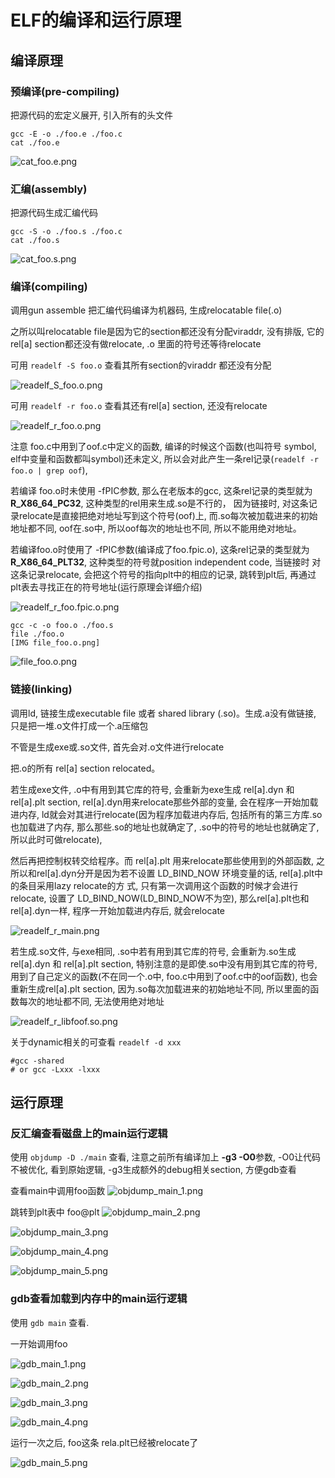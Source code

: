 # ELF的编译和运行原理


## 编译原理


### 预编译(pre-compiling)

把源代码的宏定义展开, 引入所有的头文件
```
gcc -E -o ./foo.e ./foo.c
cat ./foo.e
```
![cat_foo.e.png](https://github.com/wangxi19/experiences/blob/master/elf_compiling/imgs/cat_foo.e.png)

### 汇编(assembly)

把源代码生成汇编代码

```
gcc -S -o ./foo.s ./foo.c
cat ./foo.s
```
![cat_foo.s.png](https://github.com/wangxi19/experiences/blob/master/elf_compiling/imgs/cat_foo.s.png)

### 编译(compiling)

调用gun assemble 把汇编代码编译为机器码, 生成relocatable file(.o)

之所以叫relocatable file是因为它的section都还没有分配viraddr, 没有排版, 它的rel[a] section都还没有做relocate, .o 里面的符号还等待relocate

可用 `readelf -S foo.o` 查看其所有section的viraddr 都还没有分配

![readelf_S_foo.o.png](https://github.com/wangxi19/experiences/blob/master/elf_compiling/imgs/readelf_S_foo.o.png)

可用 `readelf -r foo.o` 查看其还有rel[a] section, 还没有relocate

![readelf_r_foo.o.png](https://github.com/wangxi19/experiences/blob/master/elf_compiling/imgs/readelf_r_foo.o.png)


注意 foo.c中用到了oof.c中定义的函数, 编译的时候这个函数(也叫符号 symbol, elf中变量和函数都叫symbol)还未定义, 所以会对此产生一条rel记录(`readelf -r foo.o | grep oof`),

若编译 foo.o时未使用 -fPIC参数, 那么在老版本的gcc, 这条rel记录的类型就为 **R_X86_64_PC32**, 这种类型的rel用来生成.so是不行的， 因为链接时, 对这条记录relocate是直接把绝对地址写到这个符号(oof)上, 而.so每次被加载进来的初始地址都不同, oof在.so中, 所以oof每次的地址也不同, 所以不能用绝对地址。

若编译foo.o时使用了 -fPIC参数(编译成了foo.fpic.o), 这条rel记录的类型就为 **R_X86_64_PLT32**, 这种类型的符号就position independent code, 当链接时 对这条记录relocate, 会把这个符号的指向plt中的相应的记录, 跳转到plt后, 再通过plt表去寻找正在的符号地址(运行原理会详细介绍)

![readelf_r_foo.fpic.o.png](https://github.com/wangxi19/experiences/blob/master/elf_compiling/imgs/readelf_r_foo.fpic.o.png)

```
gcc -c -o foo.o ./foo.s
file ./foo.o
[IMG file_foo.o.png]
```
![file_foo.o.png](https://github.com/wangxi19/experiences/blob/master/elf_compiling/imgs/file_foo.o.png)

### 链接(linking)

调用ld, 链接生成executable file 或者 shared library (.so)。生成.a没有做链接, 只是把一堆.o文件打成一个.a压缩包

不管是生成exe或.so文件, 首先会对.o文件进行relocate

把.o的所有 rel[a] section relocated。

若生成exe文件, .o中有用到其它库的符号, 会重新为exe生成 rel[a].dyn 和 rel[a].plt section, rel[a].dyn用来relocate那些外部的变量, 会在程序一开始加载进内存, ld就会对其进行relocate(因为程序加载进内存后, 包括所有的第三方库.so也加载进了内存, 那么那些.so的地址也就确定了, .so中的符号的地址也就确定了, 所以此时可做relocate), 

然后再把控制权转交给程序。而 rel[a].plt 用来relocate那些使用到的外部函数, 之所以和rel[a].dyn分开是因为若不设置 LD_BIND_NOW 环境变量的话, rel[a].plt中的条目采用lazy relocate的方
式, 只有第一次调用这个函数的时候才会进行relocate, 设置了 LD_BIND_NOW(LD_BIND_NOW不为空), 那么rel[a].plt也和rel[a].dyn一样, 程序一开始加载进内存后, 就会relocate

![readelf_r_main.png](https://github.com/wangxi19/experiences/blob/master/elf_compiling/imgs/readelf_r_main.png)

若生成.so文件, 与exe相同, .so中若有用到其它库的符号, 会重新为.so生成 rel[a].dyn 和 rel[a].plt section, 特别注意的是即使.so中没有用到其它库的符号, 用到了自己定义的函数(不在同一个.o中, foo.c中用到了oof.c中的oof函数), 也会重新生成rel[a].plt section, 因为.so每次加载进来的初始地址不同, 所以里面的函数每次的地址都不同, 无法使用绝对地址

![readelf_r_libfoof.so.png](https://github.com/wangxi19/experiences/blob/master/elf_compiling/imgs/readelf_r_libfoof.so.png)

关于dynamic相关的可查看 `readelf -d xxx`


```
#gcc -shared
# or gcc -Lxxx -lxxx
```

## 运行原理

### 反汇编查看磁盘上的main运行逻辑

使用 `objdump -D ./main` 查看, 注意之前所有编译加上 **-g3 -O0**参数, -O0让代码不被优化, 看到原始逻辑, -g3生成额外的debug相关section, 方便gdb查看

查看main中调用foo函数
![objdump_main_1.png](https://github.com/wangxi19/experiences/blob/master/elf_compiling/imgs/objdump_main_1.png)

跳转到plt表中 foo@plt
![objdump_main_2.png](https://github.com/wangxi19/experiences/blob/master/elf_compiling/imgs/objdump_main_2.png)


![objdump_main_3.png](https://github.com/wangxi19/experiences/blob/master/elf_compiling/imgs/objdump_main_3.png)


![objdump_main_4.png](https://github.com/wangxi19/experiences/blob/master/elf_compiling/imgs/objdump_main_4.png)


![objdump_main_5.png](https://github.com/wangxi19/experiences/blob/master/elf_compiling/imgs/objdump_main_5.png)


### gdb查看加载到内存中的main运行逻辑

使用 `gdb main` 查看.

一开始调用foo

![gdb_main_1.png](https://github.com/wangxi19/experiences/blob/master/elf_compiling/imgs/gdb_main_1.png)

![gdb_main_2.png](https://github.com/wangxi19/experiences/blob/master/elf_compiling/imgs/gdb_main_2.png)

![gdb_main_3.png](https://github.com/wangxi19/experiences/blob/master/elf_compiling/imgs/gdb_main_3.png)

![gdb_main_4.png](https://github.com/wangxi19/experiences/blob/master/elf_compiling/imgs/gdb_main_4.png)

运行一次之后, foo这条 rela.plt已经被relocate了

![gdb_main_5.png](https://github.com/wangxi19/experiences/blob/master/elf_compiling/imgs/gdb_main_5.png)
